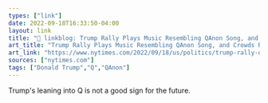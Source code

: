 ```yaml
---
types: ["link"]
date: 2022-09-18T16:33:50-04:00
layout: link
title: "🔗 linkblog: Trump Rally Plays Music Resembling QAnon Song, and Crowds React - The New York Times'"
art_title: "Trump Rally Plays Music Resembling QAnon Song, and Crowds React - The New York Times"
art_link: "https://www.nytimes.com/2022/09/18/us/politics/trump-rally-qanon-music.html"
sources: ["nytimes.com"]
tags: ["Donald Trump","Q","QAnon"]
---
```

Trump's leaning into Q is not a good sign for the future.
 
